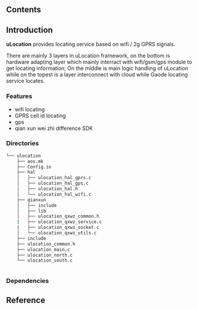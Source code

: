 ## Contents

## Introduction
**uLocation** provides locating service based on wifi / 2g GPRS signals.

There are mainly 3 layers in uLocation framework, on the bottom is hardware adapting layer which mainly interract with wifi/gsm/gps module to get locating information; On the middle is main logic handling of uLocation while on the topest is a layer interconnect with cloud while Gaode locating service locates.

### Features
- wifi locating
- GPRS cell id locating
- gps
- qian xun wei zhi difference SDK

### Directories

```sh
└── ulocation
    ├── aos.mk
    ├── Config.in
    ├── hal
    │   ├── ulocation_hal_gprs.c
    │   ├── ulocation_hal_gps.c
    │   ├── ulocation_hal.h
    │   └── ulocation_hal_wifi.c
    ├── qianxun
    │   ├── include
    │   ├── lib
    │   ├── ulocation_qxwz_common.h
    |   ├── ulocation_qxwz_service.c
    |   ├── ulocation_qxwz_socket.c
    │   └── ulocation_qxwz_utils.c
    ├── include
    ├── ulocation_common.h
    ├── ulocation_main.c
    ├── ulocation_north.c
    └── ulocation_south.c



```

### Dependencies


## Reference


